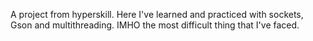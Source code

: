 A project from hyperskill. 
Here I've learned and practiced with sockets, Gson and multithreading. IMHO the most difficult thing that I've faced.
